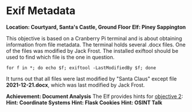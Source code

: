 # Exif Metadata
**Location: Courtyard, Santa's Castle, Ground Floor**
**Elf: Piney Sappington**

This objective is based on a Cranberry Pi terminal and is about obtaining information from file metadata.
The terminal holds several .docx files. One of the files was modified by Jack Frost.
The installed exiftool should be used to find which file is the one in question.

```
for f in *; do echo $f; exiftool -LastModifiedBy $f; done
```
It turns out that all files were last modified by "Santa Claus" except file **2021-12-21.docx**, which was last modified by Jack Frost.

**Achievement: Document Analysis**
The Elf provides hints for [objective 2](https://github.com/joergschwarzwaelder/hhc2021/tree/master/Objective-2):
**Hint: Coordinate Systems**
**Hint: Flask Cookies**
**Hint: OSINT Talk**
